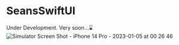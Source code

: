 # SeansSwiftUI 
Under Development. Very soon...⌛️
![Simulator Screen Shot - iPhone 14 Pro - 2023-01-05 at 00 26 46](https://user-images.githubusercontent.com/85442526/210653106-53260e6a-4d9f-4495-8e5c-03db207cd84d.png)
